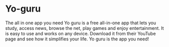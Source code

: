 # Yo-guru
The all in one app you need
Yo guru is a free all-in-one app that lets you study, access news, browse the net, play games and enjoy entertainment. It is easy to use and works on any device. Download it from their YouTube page and see how it simplifies your life. Yo guru is the app you need!
